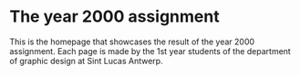 # The year 2000 assignment

This is the homepage that showcases the result of the year 2000 assignment.
Each page is made by the 1st year students of the department of graphic design at Sint Lucas Antwerp.
